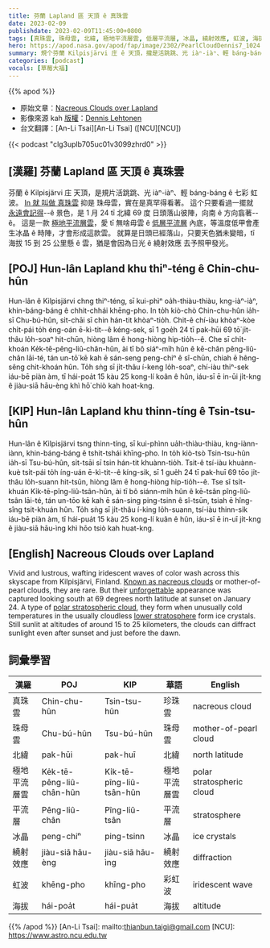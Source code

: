 ```yaml
---
title: 芬蘭 Lapland 區 天頂 ê 真珠雲
date: 2023-02-09
publishdate: 2023-02-09T11:45:00+0800
tags: [真珠雲, 珠母雲, 北緯, 極地平流層雲, 低層平流層, 冰晶, 繞射效應, 虹波, 海拔]
hero: https://apod.nasa.gov/apod/fap/image/2302/PearlCloudDennis7_1024.jpg
summary: 規个芬蘭 Kilpisjärvi 庄 ê 天頂，攏是活跳跳、光 iàⁿ-iàⁿ、輕 báng-báng ê 彩色虹波。In 就 叫做 真珠雲 抑是 珠母雲。
categories: [podcast]
vocals: [草莓大福]
---
```


{{% apod %}}

- 原始文章：[Nacreous Clouds over Lapland](https://apod.nasa.gov/apod/ap230209.html)
- 影像來源 kah [版權][copyright]：[Dennis Lehtonen](https://www.instagram.com/astrodenniina/)
- 台文翻譯：[An-Li Tsai][An-Li Tsai] ([NCU][NCU])

{{< podcast "clg3uplb705uc01v3099zhrd0" >}}

## [漢羅] 芬蘭 Lapland 區 天頂 ê 真珠雲
芬蘭 ê Kilpisjärvi 庄 天頂，是規片活跳跳、光 iàⁿ-iàⁿ、輕 báng-báng ê 七彩 虹波。
[In 就 叫做 真珠雲][Known as nacreous clouds] 抑是 珠母雲，實在是真罕得看著。
這个只要看過一擺就 [永遠會記得][unforgettable]--ê 景色，是 1 月 24 tī 北緯 69 度 日頭落山彼陣，向南 ê 方向翕著--ê。
這是一款 [極地平流層雲][polar stratospheric cloud]，愛 tī 無啥毋雲 ê [低層平流層][lower stratosphere] 內底，等溫度低甲會產生冰晶 ê 時陣，才會形成這款雲。
就算是日頭已經落山，只要天色猶未變暗，tī 海拔 15 到 25 公里懸 ê 雲，猶是會因為日光 ê 繞射效應 去予照甲發光。

## [POJ] Hun-lân Lapland khu thiⁿ-téng ê Chin-chu-hûn
Hun-lân ê Kilpisjärvi chng thiⁿ-téng, sī kui-phìⁿ oa̍h-thiàu-thiàu, kng-iàⁿ-iàⁿ, khin-báng-báng ê chhit-chhái khēng-pho.
In to̍h kiò-chò Chin-chu-hûn ia̍h-sī Chu-bú-hûn, si̍t-chāi sī chin hán-tit khòaⁿ-tio̍h.
Chit-ê chí-iàu khòaⁿ-kòe chi̍t-pái to̍h éng-oán ē-kì-tit--ê kéng-sek, sī 1 goe̍h 24 tī pak-hūi 69 tō͘ ji̍t-thâu lo̍h-soaⁿ hit-chūn, hiòng lâm ê hong-hiòng hip-tio̍h--ê.
Che sī chi̍t-khoán Ke̍k-tē-pêng-liû-chân-hûn, ài tī bô siáⁿ-mi̍h hûn ê kē-chân pêng-liû-chân lāi-té, tán un-tō͘ kē kah ē sán-seng peng-chiⁿ ê sî-chūn, chiah ē hêng-sêng chit-khoán hûn.
To̍h sǹg sī ji̍t-thâu í-keng lo̍h-soaⁿ, chí-iàu thiⁿ-sek iáu-bē piàn àm, tī hái-poa̍t 15 kàu 25 kong-lí koân ê hûn, iáu-sī ē in-ūi ji̍t-kng ê jiàu-siā hāu-èng khì hō͘ chiò kah hoat-kng.

## [KIP] Hun-lân Lapland khu thinn-tíng ê Tsin-tsu-hûn
Hun-lân ê Kilpisjärvi tsng thinn-tíng, sī kui-phìnn ua̍h-thiàu-thiàu, kng-iànn-iànn, khin-báng-báng ê tshit-tshái khīng-pho.
In to̍h kiò-tsò Tsin-tsu-hûn ia̍h-sī Tsu-bú-hûn, si̍t-tsāi sī tsin hán-tit khuànn-tio̍h.
Tsit-ê tsí-iàu khuànn-kuè tsi̍t-pái to̍h íng-uán ē-kì-tit--ê kíng-sik, sī 1 gue̍h 24 tī pak-huī 69 tōo ji̍t-thâu lo̍h-suann hit-tsūn, hiòng lâm ê hong-hiòng hip-tio̍h--ê.
Tse sī tsi̍t-khuán Ki̍k-tē-pîng-liû-tsân-hûn, ài tī bô siánn-mi̍h hûn ê kē-tsân pîng-liû-tsân lāi-té, tán un-tōo kē kah ē sán-sing ping-tsinn ê sî-tsūn, tsiah ē hîng-sîng tsit-khuán hûn.
To̍h sǹg sī ji̍t-thâu í-king lo̍h-suann, tsí-iàu thinn-sik iáu-bē piàn àm, tī hái-pua̍t 15 kàu 25 kong-lí kuân ê hûn, iáu-sī ē in-uī ji̍t-kng ê jiàu-siā hāu-ìng khì hōo tsiò kah huat-kng.

## [English] Nacreous Clouds over Lapland
Vivid and lustrous, wafting iridescent waves of color wash across this skyscape from Kilpisjärvi, Finland.
[Known as nacreous clouds][Known as nacreous clouds] or mother-of-pearl clouds, they are rare.
But their [unforgettable][unforgettable] appearance was captured looking south at 69 degrees north latitude at sunset on January 24.
A type of [polar stratospheric cloud][polar stratospheric cloud], they form when unusually cold temperatures in the usually cloudless [lower stratosphere][lower stratosphere] form ice crystals.
Still sunlit at altitudes of around 15 to 25 kilometers, the clouds can diffract sunlight even after sunset and just before the dawn.


## 詞彙學習

|漢羅|POJ|KIP|華語|English|
|-|-|-|-|-|
|真珠雲|Chin-chu-hûn|Tsin-tsu-hûn|珍珠雲|nacreous cloud|
|珠母雲|Chu-bú-hûn|Tsu-bú-hûn|珠母雲|mother-of-pearl cloud|
|北緯|pak-hūi|pak-huī|北緯|north latitude|
|極地平流層雲|Ke̍k-tē-pêng-liû-chân-hûn|Ki̍k-tē-pîng-liû-tsân-hûn|極地平流層雲|polar stratospheric cloud|
|平流層|Pêng-liû-chân|Pîng-liû-tsân|平流層|stratosphere|
|冰晶|peng-chiⁿ|ping-tsinn|冰晶|ice crystals|
|繞射效應|jiàu-siā hāu-èng|jiàu-siā hāu-ìng|繞射效應|diffraction|
|虹波|khēng-pho|khīng-pho|彩虹波|iridescent wave|
|海拔|hái-poa̍t|hái-pua̍t|海拔|altitude|

{{% /apod %}}
[An-Li Tsai]: mailto:thianbun.taigi@gmail.com
[NCU]: https://www.astro.ncu.edu.tw

[copyright]: https://apod.nasa.gov/apod/fap/lib/about_apod.html#srapply
[License]: https://creativecommons.org/licenses/by/2.0/

[Known as nacreous clouds]:https://www.atoptics.co.uk/highsky/nacr1.htm
[unforgettable]:https://ui.adsabs.harvard.edu/abs/2018BAMS...99.1377P/abstract
[polar stratospheric cloud]:https://www.nasa.gov/multimedia/imagegallery/image_feature_680.html
[lower stratosphere]:https://www.atoptics.co.uk/highsky/htrop.htm
